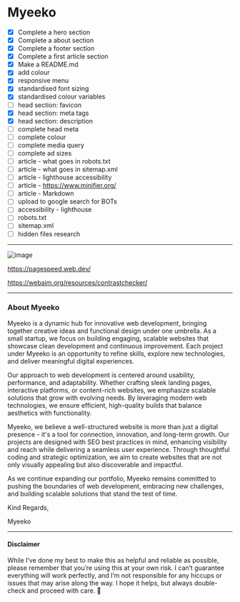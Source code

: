 # Myeeko
- [x] Complete a hero section
- [x] Complete a about section
- [x] Complete a footer section
- [x] Complete a first article section
- [x] Make a README.md
- [x] add colour
- [x] responsive menu
- [x] standardised font sizing
- [x] standardised colour variables
- [ ] head section: favicon
- [x] head section: meta tags
- [x] head section: description
- [ ] complete head meta
- [ ] complete colour
- [ ] complete media query
- [ ] complete ad sizes
- [ ] article - what goes in robots.txt
- [ ] article - what goes in sitemap.xml
- [ ] article - lighthouse accessibility
- [ ] article - https://www.minifier.org/
- [ ] article - Markdown
- [ ] upload to google search for BOTs
- [ ] accessibility - lighthouse
- [ ] robots.txt
- [ ] sitemap.xml
- [ ] hidden files research
---

![image](https://github.com/user-attachments/assets/54ea891c-8de2-4c0a-94b2-cde72423443e)

https://pagespeed.web.dev/

https://webaim.org/resources/contrastchecker/

---

### About Myeeko
Myeeko is a dynamic hub for innovative web development, bringing together creative ideas and functional design under one umbrella. As a small startup, we focus on building engaging, scalable websites that showcase clean development and continuous improvement. Each project under Myeeko is an opportunity to refine skills, explore new technologies, and deliver meaningful digital experiences.

Our approach to web development is centered around usability, performance, and adaptability. Whether crafting sleek landing pages, interactive platforms, or content-rich websites, we emphasize scalable solutions that grow with evolving needs. By leveraging modern web technologies, we ensure efficient, high-quality builds that balance aesthetics with functionality.

Myeeko, we believe a well-structured website is more than just a digital presence - it's a tool for connection, innovation, and long-term growth. Our projects are designed with SEO best practices in mind, enhancing visibility and reach while delivering a seamless user experience. Through thoughtful coding and strategic optimization, we aim to create websites that are not only visually appealing but also discoverable and impactful.

As we continue expanding our portfolio, Myeeko remains committed to pushing the boundaries of web development, embracing new challenges, and building scalable solutions that stand the test of time.

Kind Regards,

Myeeko

---
#### Disclaimer
While I’ve done my best to make this as helpful and reliable as possible, please remember that you’re using this at your own risk. I can’t guarantee everything will work perfectly, and I’m not responsible for any hiccups or issues that may arise along the way. I hope it helps, but always double-check and proceed with care. 🌟
